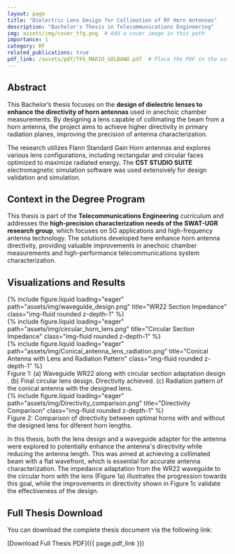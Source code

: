 ```yaml
---
layout: page
title: "Dielectric Lens Design for Collimation of RF Horn Antennas"
description: "Bachelor's Thesis in Telecommunications Engineering"
img: assets/img/cover_tfg.png  # Add a cover image in this path
importance: 1
category: RF
related_publications: true
pdf_link: /assets/pdf/TFG_MARIO_GOLBANO.pdf  # Place the PDF in the assets/pdf folder
---
```


## Abstract

This Bachelor’s thesis focuses on the **design of dielectric lenses to enhance the directivity of horn antennas** used in anechoic chamber measurements. By designing a lens capable of collimating the beam from a horn antenna, the project aims to achieve higher directivity in primary radiation planes, improving the precision of antenna characterization.

The research utilizes Flann Standard Gain Horn antennas and explores various lens configurations, including rectangular and circular faces optimized to maximize radiated energy. The **CST STUDIO SUITE** electromagnetic simulation software was used extensively for design validation and simulation.

## Context in the Degree Program

This thesis is part of the **Telecommunications Engineering** curriculum and addresses the **high-precision characterization needs of the SWAT-UGR research group**, which focuses on 5G applications and high-frequency antenna technology. The solutions developed here enhance horn antenna directivity, providing valuable improvements in anechoic chamber measurements and high-performance telecommunications system characterization.

## Visualizations and Results

<div class="row">
    <div class="col-sm mt-3 mt-md-0">
        {% include figure.liquid loading="eager" path="assets/img/waveguide_design.png" title="WR22 Section Impedance" class="img-fluid rounded z-depth-1" %}
    </div>
    <div class="col-sm mt-3 mt-md-0">
        {% include figure.liquid loading="eager" path="assets/img/circular_horn_lens.png" title="Circular Section Impedance" class="img-fluid rounded z-depth-1" %}
    </div>
    <div class="col-sm mt-3 mt-md-0">
        {% include figure.liquid loading="eager" path="assets/img/Conical_antenna_lens_radiation.png" title="Conical Antenna with Lens and Radiation Pattern" class="img-fluid rounded z-depth-1" %}
    </div>
</div>

<div class="caption">
    Figure 1: (a) Waveguide WR22 along with circular section adaptation design . (b) Final circular lens design. Directivity achieved. (c) Radiation pattern of the conical antenna with the designed lens.
</div>

<div class="row">
    <div class="col-sm mt-3 mt-md-0">
        {% include figure.liquid loading="eager" path="assets/img/Directivity_comparison.png" title="Directivity Comparison" class="img-fluid rounded z-depth-1" %}
    </div>
</div>

<div class="caption">
    Figure 2: Comparison of directivity between optimal horns with and without the designed lens for diferent horn lengths.
</div>

In this thesis, both the lens design and a waveguide adapter for the antenna were explored to potentially enhance the antenna's directivity while reducing the antenna length. This was aimed at achieving a collimated beam with a flat wavefront, which is essential for accurate antenna characterization. The impedance adaptation from the WR22 waveguide to the circular horn with the lens (Figure 1a) illustrates the progression towards this goal, while the improvements in directivity shown in Figure 1c validate the effectiveness of the design.
  
## Full Thesis Download

You can download the complete thesis document via the following link:

[Download Full Thesis PDF]({{ page.pdf_link }})
